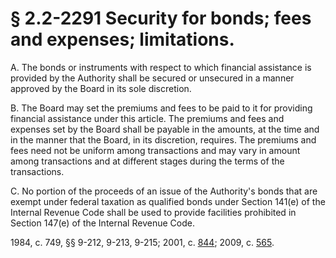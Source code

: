 # § 2.2-2291 Security for bonds; fees and expenses; limitations.

<p>A. The bonds or instruments with respect to which financial assistance is provided by the Authority shall be secured or unsecured in a manner approved by the Board in its sole discretion.</p><p>B. The Board may set the premiums and fees to be paid to it for providing financial assistance under this article. The premiums and fees and expenses set by the Board shall be payable in the amounts, at the time and in the manner that the Board, in its discretion, requires. The premiums and fees need not be uniform among transactions and may vary in amount among transactions and at different stages during the terms of the transactions.</p><p>C. No portion of the proceeds of an issue of the Authority's bonds that are exempt under federal taxation as qualified bonds under Section 141(e) of the Internal Revenue Code shall be used to provide facilities prohibited in Section 147(e) of the Internal Revenue Code.</p><p>1984, c. 749, §§ 9-212, 9-213, 9-215; 2001, c. <a href='http://lis.virginia.gov/cgi-bin/legp604.exe?011+ful+CHAP0844'>844</a>; 2009, c. <a href='http://lis.virginia.gov/cgi-bin/legp604.exe?091+ful+CHAP0565'>565</a>.</p>